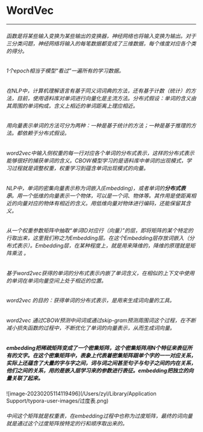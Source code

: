 # WordVec

***

###### 函数是将某些输入变换为某些输出的变换器，神经网络也将输入变换为输出。对于三分类问题，神经网络将输入的每笔数据都变成了三维数据，每个维度对应各个类的得分。

###### 1个epoch相当于模型“看过”一遍所有的学习数据。

###### 在NLP中，计算机理解语言有基于同义词词典的方法，还有基于计数（统计）的方法，目前，使用语料库对单词进行向量化是主流方法。分布式假设：单词的含义由其周围的单词构成，含义上相近的单词距离上理应相近。

###### 用向量表示单词的方法可分为两种：一种是基于统计的方法；一种是基于推理的方法。都依赖于分布式假设。

###### word2vec中输入侧权重的每一行对应各个单词的分布式表示，这样的分布式表示能够很好的捕获单词的含义。CBOW模型学习的是语料库中单词的出现模式，学习过程就是调整权重，权重学习到蕴含单词出现模式的向量。

###### NLP中，单词的密集向量表示称为词嵌入(Embedding)，或者单词的**分布式表示**。用一个低维的向量表示一个物体，可以是一个词、物体等。其作用是使距离相近的向量对应的物体有相近的含义。用低维向量对物体进行编码，还能保留其含义。

###### 从一个权重参数矩阵中抽取“单词ID对应行（向量）”的层，即将矩阵的某个特定的行取出来，这里我们称之为Embedding层。在这个Embedding层存放词嵌入（分布式表示）。Embedding层，在某种程度上，就是用来降维的，降维的原理就是矩阵乘法 。

###### 基于word2vec获得的单词的分布式表示内嵌了单词含义，在相似的上下文中使用的单词在单词向量空间上处于相近的位置。

###### word2vec 的目的：获得单词的分布式表示，是用来生成词向量的工具。

###### word2vec 通过CBOW预测中间词或通过skip-gram预测周围词这个过程，在不断减小损失函数的过程中，不断优化了单词的向量表示，从而生成词向量。

##### embedding把稀疏矩阵变成了一个密集矩阵，这个密集矩阵用N个特征来表征所有的文字。在这个密集矩阵中，表象上代表着密集矩阵跟单个字的一一对应关系，实际上还蕴含了大量的字与字之间，词与词之间甚至句子与句子之间的内在关系，他们之间的关系，用的是嵌入层学习来的参数进行表征。embedding把独立的向量关联了起来。

![image-20230205114119496](/Users/zyl/Library/Application Support/typora-user-images/过度表.png)

###### 中间这个矩阵就是权重表，在embedding过程中也称为过度矩阵，最终的词向量就是通过这个过度矩阵按特定的行和顺序取出来的。
